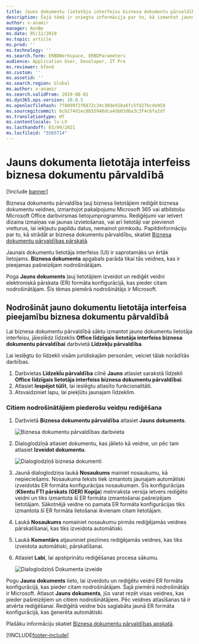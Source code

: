 ```yaml
---
title: Jauns dokumentu lietotāja interfeiss biznesa dokumentu pārvaldībā
description: Šajā tēmā ir sniegta informācija par to, kā izmantot jauno dokumentu lietotāja interfeisu (UI) elektroniskā pārskata (ER) struktūras biznesa dokumentu pārvaldības līdzeklī.
author: v-anamir
manager: AnnBe
ms.date: 05/12/2019
ms.topic: article
ms.prod: ''
ms.technology: ''
ms.search.form: ERBDWorkspace, ERBDParameters
audience: Application User, Developer, IT Pro
ms.reviewer: kfend
ms.custom: ''
ms.assetid: ''
ms.search.region: Global
ms.author: v-anamir
ms.search.validFrom: 2019-08-01
ms.dyn365.ops.version: 10.0.5
ms.openlocfilehash: 7f8099f2f6872c34c30de918a6fc5fd27bcde958
ms.sourcegitcommit: 6cb174d1ec8b55946dca4db03d6a3c3f4c6fa2df
ms.translationtype: HT
ms.contentlocale: lv-LV
ms.lasthandoff: 03/09/2021
ms.locfileid: "5565714"
---
```

# <a name="new-document-user-interface-in-business-document-management"></a>Jauns dokumenta lietotāja interfeiss biznesa dokumentu pārvaldībā

[!include [banner](../includes/banner.md)]

Biznesa dokumentu pārvaldība ļauj biznesa lietotājiem rediģēt biznesa dokumentu veidnes, izmantojot pakalpojumu Microsoft 365 vai atbilstošu Microsoft Office darbvirsmas lietojumprogrammu. Rediģējumi var ietvert dizaina izmaiņas vai jaunas izvietošanas, vai arī lietotāji var pievienot vietturus, lai iekļautu papildu datus, nemainot pirmkodu. Papildinformāciju par to, kā strādāt ar biznesa dokumentu pārvaldību, skatiet [Biznesa dokumentu pārvaldības pārskatā](er-business-document-management.md).

Jaunais dokumentu lietotāja interfeiss (UI) ir saprotamāks un ērtāk lietojams. **Biznesa dokumenta** apgabals parāda tikai tās veidnes, kas ir pieejamas pašreizējam nodrošinātājam.

Poga **Jauns dokuments** ļauj lietotājiem izveidot un rediģēt veidni elektroniskā pārskata (ER) formāta konfigurācijā, kas pieder citam nodrošinātājam. Šīs tēmas piemērā nodrošinātājs ir Microsoft.

## <a name="make-the-new-document-ui-in-business-document-management-available"></a>Nodrošināt jauno dokumentu lietotāja interfeisa pieejamību biznesa dokumentu pārvaldībā

Lai biznesa dokumentu pārvaldībā sāktu izmantot jauno dokumentu lietotāja interfeisu, jāieslēdz līdzeklis **Office līdzīgais lietotāja interfeiss biznesa dokumentu pārvaldībai** darbvietā **Līdzekļu pārvaldība**.

Lai ieslēgtu šo līdzekli visām juridiskajām personām, veiciet tālak norādītās darbības.

1. Darbvietas **Lïdzekĺu pārvaldība** cilnē **Jauns** atlasiet sarakstā līdzekli **Office līdzīgais lietotāja interfeiss biznesa dokumentu pārvaldībai**.
2. Atlasiet **Iespējot tūlīt**, lai ieslēgtu atlasīto funkcionalitāti.
3. Atsvaidziniet lapu, lai piekļūtu jaunajam līdzeklim.

### <a name="edit-templates-that-are-owned-by-other-providers"></a>Citiem nodrošinātājiem piederošu veidņu rediģēšana

1. Darbvietā **Biznesa dokumentu pārvaldība** atlasiet **Jauns dokuments**.

    ![Biznesa dokumentu pārvaldības darbvieta](./media/BDM_overview_new_template1.png)

2. Dialoglodziņā atlasiet dokumentu, kas jālieto kā veidne, un pēc tam atlasiet **Izveidot dokumentu**.

    ![Dialoglodziņš biznesa dokumenti](./media/BDM_overview_new_template2.png)

3. Jaunā dialoglodziņa laukā **Nosaukums** mainiet nosaukumu, kā nepieciešams. Nosaukuma teksts tiek izmantots jaunajam automātiski izveidotās ER formāta konfigurācijas nosaukumam. Šīs konfigurācijas (**Klientu FTI pārskats (GER) Kopija**) melnraksta versija ietvers rediģēto veidni un tiks izmantota šī ER formāta izmantošanai pašreizējam lietotājam. Sākotnējā veidne no pamata ER formāta konfigurācijas tiks izmantota šī ER formāta lietošanai ikvienam citam lietotājam.
4. Laukā **Nosaukums** nomainiet nosaukumu pirmās rediģējamās veidnes pārskatīšanai, kas tiks izveidota automātiski.
5. Laukā **Komentārs** atjauniniet piezīmes rediģējamās veidnes, kas tiks izveidota automātiski, pārskatīšanai.
6. Atlasiet **Labi**, lai apstiprinātu rediģēšanas procesa sākumu.

    ![Dialoglodziņš Dokumenta izveide](./media/BDM_overview_new_template3.png)

Pogu **Jauns dokuments** lieto, lai izveidotu un rediģētu veidni ER formāta konfigurācijā, kas pieder citam nodrošinātājam. Šajā piemērā nodrošinātājs ir Microsoft. Atlasot **Jauns dokuments**, jūs varat rezēt visas veidnes, kas pieder pašreizējiem un citiem nodrošinātājiem. Pēc veidnes atlasīšanas tā ir atvērta rediģēšanai. Rediģētā veidne būs saglabāta jaunā ER formāta konfigurācijā, kas ģenerēta automātiski.

Plašāku informāciju skatiet [Biznesa dokumentu pārvaldības apskatā](er-business-document-management.md).


[!INCLUDE[footer-include](../../../includes/footer-banner.md)]